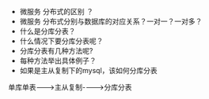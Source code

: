 * 微服务 分布式的区别 ？
* 微服务 分布式分别与数据库的对应关系？一对一？一对多？
* 什么是分库分表？ 
* 什么情况下要分库分表呢？
* 分库分表有几种方法呢? 
* 每种方法举出具体例子？
* 如果是主从复制下的mysql，该如何分库分表


单库单表--->主从复制---->分库分表